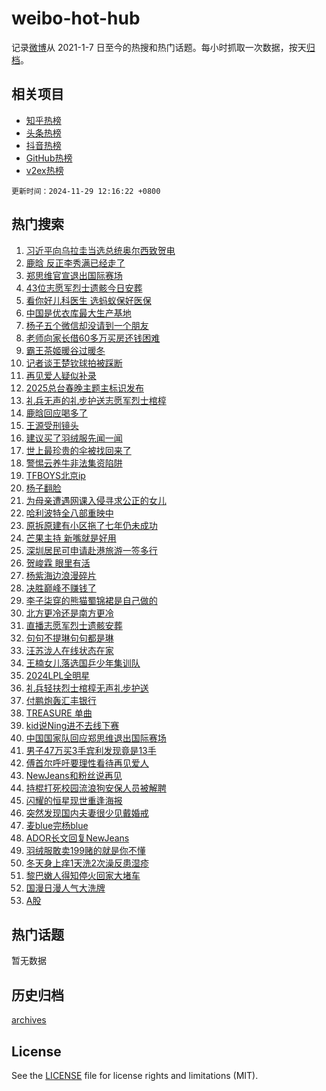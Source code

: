 # weibo-hot-hub

记录[微博](https://www.weibo.com)从 2021-1-7 日至今的热搜和热门话题。每小时抓取一次数据，按天[归档](archives)。

## 相关项目

- [知乎热榜](https://github.com/lonnyzhang423/zhihu-hot-hub)
- [头条热榜](https://github.com/lonnyzhang423/toutiao-hot-hub)
- [抖音热榜](https://github.com/lonnyzhang423/douyin-hot-hub)
- [GitHub热榜](https://github.com/lonnyzhang423/github-hot-hub)
- [v2ex热榜](https://github.com/lonnyzhang423/v2ex-hot-hub)


`更新时间：2024-11-29 12:16:22 +0800`

## 热门搜索

1. [习近平向乌拉圭当选总统奥尔西致贺电](https://m.weibo.cn/search?containerid=100103type%3D1%26t%3D10%26q%3D%23%E4%B9%A0%E8%BF%91%E5%B9%B3%E5%90%91%E4%B9%8C%E6%8B%89%E5%9C%AD%E5%BD%93%E9%80%89%E6%80%BB%E7%BB%9F%E5%A5%A5%E5%B0%94%E8%A5%BF%E8%87%B4%E8%B4%BA%E7%94%B5%23&stream_entry_id=51&isnewpage=1&extparam=seat%3D1%26pos%3D0%26filter_type%3Drealtimehot%26stream_entry_id%3D51%26c_type%3D51%26dgr%3D0%26q%3D%2523%25E4%25B9%25A0%25E8%25BF%2591%25E5%25B9%25B3%25E5%2590%2591%25E4%25B9%258C%25E6%258B%2589%25E5%259C%25AD%25E5%25BD%2593%25E9%2580%2589%25E6%2580%25BB%25E7%25BB%259F%25E5%25A5%25A5%25E5%25B0%2594%25E8%25A5%25BF%25E8%2587%25B4%25E8%25B4%25BA%25E7%2594%25B5%2523%26cate%3D10103%26display_time%3D1732853780%26pre_seqid%3D173285378069501272724111)
1. [鹿晗 反正李秀满已经走了](https://m.weibo.cn/search?containerid=100103type%3D1%26t%3D10%26q%3D%E9%B9%BF%E6%99%97+%E5%8F%8D%E6%AD%A3%E6%9D%8E%E7%A7%80%E6%BB%A1%E5%B7%B2%E7%BB%8F%E8%B5%B0%E4%BA%86&stream_entry_id=31&isnewpage=1&extparam=seat%3D1%26pos%3D0%26stream_entry_id%3D31%26q%3D%25E9%25B9%25BF%25E6%2599%2597%2520%25E5%258F%258D%25E6%25AD%25A3%25E6%259D%258E%25E7%25A7%2580%25E6%25BB%25A1%25E5%25B7%25B2%25E7%25BB%258F%25E8%25B5%25B0%25E4%25BA%2586%26dgr%3D0%26band_rank%3D1%26filter_type%3Drealtimehot%26flag%3D2%26c_type%3D31%26realpos%3D1%26lcate%3D5001%26cate%3D5001%26display_time%3D1732853780%26pre_seqid%3D173285378069501272724111)
1. [郑思维官宣退出国际赛场](https://m.weibo.cn/search?containerid=100103type%3D1%26t%3D10%26q%3D%E9%83%91%E6%80%9D%E7%BB%B4%E5%AE%98%E5%AE%A3%E9%80%80%E5%87%BA%E5%9B%BD%E9%99%85%E8%B5%9B%E5%9C%BA&stream_entry_id=31&isnewpage=1&extparam=seat%3D1%26pos%3D1%26stream_entry_id%3D31%26q%3D%25E9%2583%2591%25E6%2580%259D%25E7%25BB%25B4%25E5%25AE%2598%25E5%25AE%25A3%25E9%2580%2580%25E5%2587%25BA%25E5%259B%25BD%25E9%2599%2585%25E8%25B5%259B%25E5%259C%25BA%26dgr%3D0%26band_rank%3D2%26filter_type%3Drealtimehot%26flag%3D1%26c_type%3D31%26realpos%3D2%26lcate%3D5001%26cate%3D5001%26display_time%3D1732853780%26pre_seqid%3D173285378069501272724111)
1. [43位志愿军烈士遗骸今日安葬](https://m.weibo.cn/search?containerid=100103type%3D1%26t%3D10%26q%3D%2343%E4%BD%8D%E5%BF%97%E6%84%BF%E5%86%9B%E7%83%88%E5%A3%AB%E9%81%97%E9%AA%B8%E4%BB%8A%E6%97%A5%E5%AE%89%E8%91%AC%23&stream_entry_id=31&isnewpage=1&extparam=seat%3D1%26pos%3D2%26stream_entry_id%3D31%26q%3D%252343%25E4%25BD%258D%25E5%25BF%2597%25E6%2584%25BF%25E5%2586%259B%25E7%2583%2588%25E5%25A3%25AB%25E9%2581%2597%25E9%25AA%25B8%25E4%25BB%258A%25E6%2597%25A5%25E5%25AE%2589%25E8%2591%25AC%2523%26dgr%3D0%26band_rank%3D3%26filter_type%3Drealtimehot%26flag%3D1%26c_type%3D31%26realpos%3D3%26lcate%3D5001%26cate%3D5001%26display_time%3D1732853780%26pre_seqid%3D173285378069501272724111)
1. [看你好儿科医生 选蚂蚁保好医保](https://m.weibo.cn/search?containerid=100103type%3D1%26t%3D10%26q%3D%23%E7%9C%8B%E4%BD%A0%E5%A5%BD%E5%84%BF%E7%A7%91%E5%8C%BB%E7%94%9F+%E9%80%89%E8%9A%82%E8%9A%81%E4%BF%9D%E5%A5%BD%E5%8C%BB%E4%BF%9D%23&stream_entry_id=31&isnewpage=1&extparam=seat%3D1%26pos%3D3%26topic_ad%3D1%26stream_entry_id%3D31%26q%3D%2523%25E7%259C%258B%25E4%25BD%25A0%25E5%25A5%25BD%25E5%2584%25BF%25E7%25A7%2591%25E5%258C%25BB%25E7%2594%259F%2520%25E9%2580%2589%25E8%259A%2582%25E8%259A%2581%25E4%25BF%259D%25E5%25A5%25BD%25E5%258C%25BB%25E4%25BF%259D%2523%26dgr%3D0%26adid%3D266591%26band_rank%3D4%26filter_type%3Drealtimehot%26is_ad_pos%3D1%26c_type%3D31%26lcate%3D5001%26cate%3D5001%26display_time%3D1732853780%26pre_seqid%3D173285378069501272724111)
1. [中国是优衣库最大生产基地](https://m.weibo.cn/search?containerid=100103type%3D1%26t%3D10%26q%3D%23%E4%B8%AD%E5%9B%BD%E6%98%AF%E4%BC%98%E8%A1%A3%E5%BA%93%E6%9C%80%E5%A4%A7%E7%94%9F%E4%BA%A7%E5%9F%BA%E5%9C%B0%23&stream_entry_id=31&isnewpage=1&extparam=seat%3D1%26pos%3D4%26stream_entry_id%3D31%26q%3D%2523%25E4%25B8%25AD%25E5%259B%25BD%25E6%2598%25AF%25E4%25BC%2598%25E8%25A1%25A3%25E5%25BA%2593%25E6%259C%2580%25E5%25A4%25A7%25E7%2594%259F%25E4%25BA%25A7%25E5%259F%25BA%25E5%259C%25B0%2523%26dgr%3D0%26band_rank%3D4%26filter_type%3Drealtimehot%26flag%3D2%26c_type%3D31%26realpos%3D4%26lcate%3D5001%26cate%3D5001%26display_time%3D1732853780%26pre_seqid%3D173285378069501272724111)
1. [杨子五个微信却没请到一个朋友](https://m.weibo.cn/search?containerid=100103type%3D1%26t%3D10%26q%3D%23%E6%9D%A8%E5%AD%90%E4%BA%94%E4%B8%AA%E5%BE%AE%E4%BF%A1%E5%8D%B4%E6%B2%A1%E8%AF%B7%E5%88%B0%E4%B8%80%E4%B8%AA%E6%9C%8B%E5%8F%8B%23&stream_entry_id=31&isnewpage=1&extparam=seat%3D1%26pos%3D5%26stream_entry_id%3D31%26q%3D%2523%25E6%259D%25A8%25E5%25AD%2590%25E4%25BA%2594%25E4%25B8%25AA%25E5%25BE%25AE%25E4%25BF%25A1%25E5%258D%25B4%25E6%25B2%25A1%25E8%25AF%25B7%25E5%2588%25B0%25E4%25B8%2580%25E4%25B8%25AA%25E6%259C%258B%25E5%258F%258B%2523%26dgr%3D0%26band_rank%3D5%26filter_type%3Drealtimehot%26flag%3D1%26c_type%3D31%26realpos%3D5%26lcate%3D5001%26cate%3D5001%26display_time%3D1732853780%26pre_seqid%3D173285378069501272724111)
1. [老师向家长借60多万买房还钱困难](https://m.weibo.cn/search?containerid=100103type%3D1%26t%3D10%26q%3D%23%E8%80%81%E5%B8%88%E5%90%91%E5%AE%B6%E9%95%BF%E5%80%9F60%E5%A4%9A%E4%B8%87%E4%B9%B0%E6%88%BF%E8%BF%98%E9%92%B1%E5%9B%B0%E9%9A%BE%23&stream_entry_id=31&isnewpage=1&extparam=seat%3D1%26pos%3D6%26stream_entry_id%3D31%26q%3D%2523%25E8%2580%2581%25E5%25B8%2588%25E5%2590%2591%25E5%25AE%25B6%25E9%2595%25BF%25E5%2580%259F60%25E5%25A4%259A%25E4%25B8%2587%25E4%25B9%25B0%25E6%2588%25BF%25E8%25BF%2598%25E9%2592%25B1%25E5%259B%25B0%25E9%259A%25BE%2523%26dgr%3D0%26band_rank%3D6%26filter_type%3Drealtimehot%26flag%3D2%26c_type%3D31%26realpos%3D6%26lcate%3D5001%26cate%3D5001%26display_time%3D1732853780%26pre_seqid%3D173285378069501272724111)
1. [霸王茶姬暖谷过暖冬](https://m.weibo.cn/search?containerid=100103type%3D1%26t%3D10%26q%3D%23%E9%9C%B8%E7%8E%8B%E8%8C%B6%E5%A7%AC%E6%9A%96%E8%B0%B7%E8%BF%87%E6%9A%96%E5%86%AC%23&stream_entry_id=31&isnewpage=1&extparam=seat%3D1%26pos%3D7%26topic_ad%3D1%26stream_entry_id%3D31%26q%3D%2523%25E9%259C%25B8%25E7%258E%258B%25E8%258C%25B6%25E5%25A7%25AC%25E6%259A%2596%25E8%25B0%25B7%25E8%25BF%2587%25E6%259A%2596%25E5%2586%25AC%2523%26dgr%3D0%26adid%3D266642%26band_rank%3D7%26filter_type%3Drealtimehot%26is_ad_pos%3D1%26c_type%3D31%26lcate%3D5001%26cate%3D5001%26display_time%3D1732853780%26pre_seqid%3D173285378069501272724111)
1. [记者谈王楚钦球拍被踩断](https://m.weibo.cn/search?containerid=100103type%3D1%26t%3D10%26q%3D%23%E8%AE%B0%E8%80%85%E8%B0%88%E7%8E%8B%E6%A5%9A%E9%92%A6%E7%90%83%E6%8B%8D%E8%A2%AB%E8%B8%A9%E6%96%AD%23&stream_entry_id=31&isnewpage=1&extparam=seat%3D1%26pos%3D8%26stream_entry_id%3D31%26q%3D%2523%25E8%25AE%25B0%25E8%2580%2585%25E8%25B0%2588%25E7%258E%258B%25E6%25A5%259A%25E9%2592%25A6%25E7%2590%2583%25E6%258B%258D%25E8%25A2%25AB%25E8%25B8%25A9%25E6%2596%25AD%2523%26dgr%3D0%26band_rank%3D7%26filter_type%3Drealtimehot%26flag%3D1%26c_type%3D31%26realpos%3D7%26lcate%3D5001%26cate%3D5001%26display_time%3D1732853780%26pre_seqid%3D173285378069501272724111)
1. [再见爱人疑似补录](https://m.weibo.cn/search?containerid=100103type%3D1%26t%3D10%26q%3D%23%E5%86%8D%E8%A7%81%E7%88%B1%E4%BA%BA%E7%96%91%E4%BC%BC%E8%A1%A5%E5%BD%95%23&stream_entry_id=31&isnewpage=1&extparam=seat%3D1%26pos%3D9%26stream_entry_id%3D31%26q%3D%2523%25E5%2586%258D%25E8%25A7%2581%25E7%2588%25B1%25E4%25BA%25BA%25E7%2596%2591%25E4%25BC%25BC%25E8%25A1%25A5%25E5%25BD%2595%2523%26dgr%3D0%26band_rank%3D8%26filter_type%3Drealtimehot%26flag%3D0%26c_type%3D31%26realpos%3D8%26lcate%3D5001%26cate%3D5001%26display_time%3D1732853780%26pre_seqid%3D173285378069501272724111)
1. [2025总台春晚主题主标识发布](https://m.weibo.cn/search?containerid=100103type%3D1%26t%3D10%26q%3D%232025%E6%80%BB%E5%8F%B0%E6%98%A5%E6%99%9A%E4%B8%BB%E9%A2%98%E4%B8%BB%E6%A0%87%E8%AF%86%E5%8F%91%E5%B8%83%23&stream_entry_id=31&isnewpage=1&extparam=seat%3D1%26pos%3D10%26stream_entry_id%3D31%26q%3D%25232025%25E6%2580%25BB%25E5%258F%25B0%25E6%2598%25A5%25E6%2599%259A%25E4%25B8%25BB%25E9%25A2%2598%25E4%25B8%25BB%25E6%25A0%2587%25E8%25AF%2586%25E5%258F%2591%25E5%25B8%2583%2523%26dgr%3D0%26band_rank%3D9%26filter_type%3Drealtimehot%26flag%3D1%26c_type%3D31%26realpos%3D9%26lcate%3D5001%26cate%3D5001%26display_time%3D1732853780%26pre_seqid%3D173285378069501272724111)
1. [礼兵无声的礼步护送志愿军烈士棺椁](https://m.weibo.cn/search?containerid=100103type%3D1%26t%3D10%26q%3D%23%E7%A4%BC%E5%85%B5%E6%97%A0%E5%A3%B0%E7%9A%84%E7%A4%BC%E6%AD%A5%E6%8A%A4%E9%80%81%E5%BF%97%E6%84%BF%E5%86%9B%E7%83%88%E5%A3%AB%E6%A3%BA%E6%A4%81%23&stream_entry_id=31&isnewpage=1&extparam=seat%3D1%26pos%3D11%26stream_entry_id%3D31%26q%3D%2523%25E7%25A4%25BC%25E5%2585%25B5%25E6%2597%25A0%25E5%25A3%25B0%25E7%259A%2584%25E7%25A4%25BC%25E6%25AD%25A5%25E6%258A%25A4%25E9%2580%2581%25E5%25BF%2597%25E6%2584%25BF%25E5%2586%259B%25E7%2583%2588%25E5%25A3%25AB%25E6%25A3%25BA%25E6%25A4%2581%2523%26dgr%3D0%26band_rank%3D10%26filter_type%3Drealtimehot%26flag%3D1%26c_type%3D31%26realpos%3D10%26lcate%3D5001%26cate%3D5001%26display_time%3D1732853780%26pre_seqid%3D173285378069501272724111)
1. [鹿晗回应喝多了](https://m.weibo.cn/search?containerid=100103type%3D1%26t%3D10%26q%3D%23%E9%B9%BF%E6%99%97%E5%9B%9E%E5%BA%94%E5%96%9D%E5%A4%9A%E4%BA%86%23&stream_entry_id=31&isnewpage=1&extparam=seat%3D1%26pos%3D12%26stream_entry_id%3D31%26q%3D%2523%25E9%25B9%25BF%25E6%2599%2597%25E5%259B%259E%25E5%25BA%2594%25E5%2596%259D%25E5%25A4%259A%25E4%25BA%2586%2523%26dgr%3D0%26band_rank%3D11%26filter_type%3Drealtimehot%26flag%3D2%26c_type%3D31%26realpos%3D11%26lcate%3D5001%26cate%3D5001%26display_time%3D1732853780%26pre_seqid%3D173285378069501272724111)
1. [王源受刑镜头](https://m.weibo.cn/search?containerid=100103type%3D1%26t%3D10%26q%3D%23%E7%8E%8B%E6%BA%90%E5%8F%97%E5%88%91%E9%95%9C%E5%A4%B4%23&stream_entry_id=31&isnewpage=1&extparam=seat%3D1%26pos%3D13%26stream_entry_id%3D31%26q%3D%2523%25E7%258E%258B%25E6%25BA%2590%25E5%258F%2597%25E5%2588%2591%25E9%2595%259C%25E5%25A4%25B4%2523%26dgr%3D0%26band_rank%3D12%26filter_type%3Drealtimehot%26flag%3D1%26c_type%3D31%26realpos%3D12%26lcate%3D5001%26cate%3D5001%26display_time%3D1732853780%26pre_seqid%3D173285378069501272724111)
1. [建议买了羽绒服先闻一闻](https://m.weibo.cn/search?containerid=100103type%3D1%26t%3D10%26q%3D%23%E5%BB%BA%E8%AE%AE%E4%B9%B0%E4%BA%86%E7%BE%BD%E7%BB%92%E6%9C%8D%E5%85%88%E9%97%BB%E4%B8%80%E9%97%BB%23&stream_entry_id=31&isnewpage=1&extparam=seat%3D1%26pos%3D14%26stream_entry_id%3D31%26q%3D%2523%25E5%25BB%25BA%25E8%25AE%25AE%25E4%25B9%25B0%25E4%25BA%2586%25E7%25BE%25BD%25E7%25BB%2592%25E6%259C%258D%25E5%2585%2588%25E9%2597%25BB%25E4%25B8%2580%25E9%2597%25BB%2523%26dgr%3D0%26band_rank%3D13%26filter_type%3Drealtimehot%26flag%3D0%26c_type%3D31%26realpos%3D13%26lcate%3D5001%26cate%3D5001%26display_time%3D1732853780%26pre_seqid%3D173285378069501272724111)
1. [世上最珍贵的伞被找回来了](https://m.weibo.cn/search?containerid=100103type%3D1%26t%3D10%26q%3D%23%E4%B8%96%E4%B8%8A%E6%9C%80%E7%8F%8D%E8%B4%B5%E7%9A%84%E4%BC%9E%E8%A2%AB%E6%89%BE%E5%9B%9E%E6%9D%A5%E4%BA%86%23&stream_entry_id=31&isnewpage=1&extparam=seat%3D1%26pos%3D15%26stream_entry_id%3D31%26q%3D%2523%25E4%25B8%2596%25E4%25B8%258A%25E6%259C%2580%25E7%258F%258D%25E8%25B4%25B5%25E7%259A%2584%25E4%25BC%259E%25E8%25A2%25AB%25E6%2589%25BE%25E5%259B%259E%25E6%259D%25A5%25E4%25BA%2586%2523%26dgr%3D0%26band_rank%3D14%26filter_type%3Drealtimehot%26flag%3D32768%26c_type%3D31%26realpos%3D14%26lcate%3D5001%26cate%3D5001%26display_time%3D1732853780%26pre_seqid%3D173285378069501272724111)
1. [警惕云养牛非法集资陷阱](https://m.weibo.cn/search?containerid=100103type%3D1%26t%3D10%26q%3D%23%E8%AD%A6%E6%83%95%E4%BA%91%E5%85%BB%E7%89%9B%E9%9D%9E%E6%B3%95%E9%9B%86%E8%B5%84%E9%99%B7%E9%98%B1%23&stream_entry_id=31&isnewpage=1&extparam=seat%3D1%26pos%3D16%26stream_entry_id%3D31%26q%3D%2523%25E8%25AD%25A6%25E6%2583%2595%25E4%25BA%2591%25E5%2585%25BB%25E7%2589%259B%25E9%259D%259E%25E6%25B3%2595%25E9%259B%2586%25E8%25B5%2584%25E9%2599%25B7%25E9%2598%25B1%2523%26dgr%3D0%26band_rank%3D15%26filter_type%3Drealtimehot%26flag%3D1%26c_type%3D31%26realpos%3D15%26lcate%3D5001%26cate%3D5001%26display_time%3D1732853780%26pre_seqid%3D173285378069501272724111)
1. [TFBOYS北京ip](https://m.weibo.cn/search?containerid=100103type%3D1%26t%3D10%26q%3DTFBOYS%E5%8C%97%E4%BA%ACip&stream_entry_id=31&isnewpage=1&extparam=seat%3D1%26pos%3D17%26stream_entry_id%3D31%26q%3DTFBOYS%25E5%258C%2597%25E4%25BA%25ACip%26dgr%3D0%26band_rank%3D16%26filter_type%3Drealtimehot%26flag%3D1%26c_type%3D31%26realpos%3D16%26lcate%3D5001%26cate%3D5001%26display_time%3D1732853780%26pre_seqid%3D173285378069501272724111)
1. [杨子翻脸](https://m.weibo.cn/search?containerid=100103type%3D1%26t%3D10%26q%3D%23%E6%9D%A8%E5%AD%90%E7%BF%BB%E8%84%B8%23&stream_entry_id=31&isnewpage=1&extparam=seat%3D1%26pos%3D18%26stream_entry_id%3D31%26q%3D%2523%25E6%259D%25A8%25E5%25AD%2590%25E7%25BF%25BB%25E8%2584%25B8%2523%26dgr%3D0%26band_rank%3D17%26filter_type%3Drealtimehot%26flag%3D0%26c_type%3D31%26realpos%3D17%26lcate%3D5001%26cate%3D5001%26display_time%3D1732853780%26pre_seqid%3D173285378069501272724111)
1. [为母亲遭遇网课入侵寻求公正的女儿](https://m.weibo.cn/search?containerid=100103type%3D1%26t%3D10%26q%3D%23%E4%B8%BA%E6%AF%8D%E4%BA%B2%E9%81%AD%E9%81%87%E7%BD%91%E8%AF%BE%E5%85%A5%E4%BE%B5%E5%AF%BB%E6%B1%82%E5%85%AC%E6%AD%A3%E7%9A%84%E5%A5%B3%E5%84%BF%23&stream_entry_id=31&isnewpage=1&extparam=seat%3D1%26pos%3D19%26stream_entry_id%3D31%26q%3D%2523%25E4%25B8%25BA%25E6%25AF%258D%25E4%25BA%25B2%25E9%2581%25AD%25E9%2581%2587%25E7%25BD%2591%25E8%25AF%25BE%25E5%2585%25A5%25E4%25BE%25B5%25E5%25AF%25BB%25E6%25B1%2582%25E5%2585%25AC%25E6%25AD%25A3%25E7%259A%2584%25E5%25A5%25B3%25E5%2584%25BF%2523%26dgr%3D0%26band_rank%3D18%26filter_type%3Drealtimehot%26flag%3D0%26c_type%3D31%26realpos%3D18%26lcate%3D5001%26cate%3D5001%26display_time%3D1732853780%26pre_seqid%3D173285378069501272724111)
1. [哈利波特全八部重映中](https://m.weibo.cn/search?containerid=100103type%3D1%26t%3D10%26q%3D%23%E5%93%88%E5%88%A9%E6%B3%A2%E7%89%B9%E5%85%A8%E5%85%AB%E9%83%A8%E9%87%8D%E6%98%A0%E4%B8%AD%23&stream_entry_id=31&isnewpage=1&extparam=seat%3D1%26pos%3D20%26stream_entry_id%3D31%26q%3D%2523%25E5%2593%2588%25E5%2588%25A9%25E6%25B3%25A2%25E7%2589%25B9%25E5%2585%25A8%25E5%2585%25AB%25E9%2583%25A8%25E9%2587%258D%25E6%2598%25A0%25E4%25B8%25AD%2523%26dgr%3D0%26band_rank%3D19%26filter_type%3Drealtimehot%26flag%3D1%26c_type%3D31%26realpos%3D19%26lcate%3D5001%26cate%3D5001%26display_time%3D1732853780%26pre_seqid%3D173285378069501272724111)
1. [原拆原建有小区拖了七年仍未成功](https://m.weibo.cn/search?containerid=100103type%3D1%26t%3D10%26q%3D%23%E5%8E%9F%E6%8B%86%E5%8E%9F%E5%BB%BA%E6%9C%89%E5%B0%8F%E5%8C%BA%E6%8B%96%E4%BA%86%E4%B8%83%E5%B9%B4%E4%BB%8D%E6%9C%AA%E6%88%90%E5%8A%9F%23&stream_entry_id=31&isnewpage=1&extparam=seat%3D1%26pos%3D21%26stream_entry_id%3D31%26q%3D%2523%25E5%258E%259F%25E6%258B%2586%25E5%258E%259F%25E5%25BB%25BA%25E6%259C%2589%25E5%25B0%258F%25E5%258C%25BA%25E6%258B%2596%25E4%25BA%2586%25E4%25B8%2583%25E5%25B9%25B4%25E4%25BB%258D%25E6%259C%25AA%25E6%2588%2590%25E5%258A%259F%2523%26dgr%3D0%26band_rank%3D20%26filter_type%3Drealtimehot%26flag%3D1%26c_type%3D31%26realpos%3D20%26lcate%3D5001%26cate%3D5001%26display_time%3D1732853780%26pre_seqid%3D173285378069501272724111)
1. [芒果主持 新嘴就是好用](https://m.weibo.cn/search?containerid=100103type%3D1%26t%3D10%26q%3D%E8%8A%92%E6%9E%9C%E4%B8%BB%E6%8C%81+%E6%96%B0%E5%98%B4%E5%B0%B1%E6%98%AF%E5%A5%BD%E7%94%A8&stream_entry_id=31&isnewpage=1&extparam=seat%3D1%26pos%3D22%26stream_entry_id%3D31%26q%3D%25E8%258A%2592%25E6%259E%259C%25E4%25B8%25BB%25E6%258C%2581%2520%25E6%2596%25B0%25E5%2598%25B4%25E5%25B0%25B1%25E6%2598%25AF%25E5%25A5%25BD%25E7%2594%25A8%26dgr%3D0%26band_rank%3D21%26filter_type%3Drealtimehot%26flag%3D1%26c_type%3D31%26realpos%3D21%26lcate%3D5001%26cate%3D5001%26display_time%3D1732853780%26pre_seqid%3D173285378069501272724111)
1. [深圳居民可申请赴港旅游一签多行](https://m.weibo.cn/search?containerid=100103type%3D1%26t%3D10%26q%3D%23%E6%B7%B1%E5%9C%B3%E5%B1%85%E6%B0%91%E5%8F%AF%E7%94%B3%E8%AF%B7%E8%B5%B4%E6%B8%AF%E6%97%85%E6%B8%B8%E4%B8%80%E7%AD%BE%E5%A4%9A%E8%A1%8C%23&stream_entry_id=31&isnewpage=1&extparam=seat%3D1%26pos%3D23%26stream_entry_id%3D31%26q%3D%2523%25E6%25B7%25B1%25E5%259C%25B3%25E5%25B1%2585%25E6%25B0%2591%25E5%258F%25AF%25E7%2594%25B3%25E8%25AF%25B7%25E8%25B5%25B4%25E6%25B8%25AF%25E6%2597%2585%25E6%25B8%25B8%25E4%25B8%2580%25E7%25AD%25BE%25E5%25A4%259A%25E8%25A1%258C%2523%26dgr%3D0%26band_rank%3D22%26filter_type%3Drealtimehot%26flag%3D0%26c_type%3D31%26realpos%3D22%26lcate%3D5001%26cate%3D5001%26display_time%3D1732853780%26pre_seqid%3D173285378069501272724111)
1. [贺峻霖 眼里有活](https://m.weibo.cn/search?containerid=100103type%3D1%26t%3D10%26q%3D%E8%B4%BA%E5%B3%BB%E9%9C%96+%E7%9C%BC%E9%87%8C%E6%9C%89%E6%B4%BB&stream_entry_id=31&isnewpage=1&extparam=seat%3D1%26pos%3D24%26stream_entry_id%3D31%26q%3D%25E8%25B4%25BA%25E5%25B3%25BB%25E9%259C%2596%2520%25E7%259C%25BC%25E9%2587%258C%25E6%259C%2589%25E6%25B4%25BB%26dgr%3D0%26band_rank%3D23%26filter_type%3Drealtimehot%26flag%3D1%26c_type%3D31%26realpos%3D23%26lcate%3D5001%26cate%3D5001%26display_time%3D1732853780%26pre_seqid%3D173285378069501272724111)
1. [杨紫海边浪漫碎片](https://m.weibo.cn/search?containerid=100103type%3D1%26t%3D10%26q%3D%23%E6%9D%A8%E7%B4%AB%E6%B5%B7%E8%BE%B9%E6%B5%AA%E6%BC%AB%E7%A2%8E%E7%89%87%23&stream_entry_id=31&isnewpage=1&extparam=seat%3D1%26pos%3D25%26stream_entry_id%3D31%26q%3D%2523%25E6%259D%25A8%25E7%25B4%25AB%25E6%25B5%25B7%25E8%25BE%25B9%25E6%25B5%25AA%25E6%25BC%25AB%25E7%25A2%258E%25E7%2589%2587%2523%26dgr%3D0%26band_rank%3D24%26filter_type%3Drealtimehot%26flag%3D1%26c_type%3D31%26realpos%3D24%26lcate%3D5001%26cate%3D5001%26display_time%3D1732853780%26pre_seqid%3D173285378069501272724111)
1. [决胜巅峰不赚钱了](https://m.weibo.cn/search?containerid=100103type%3D1%26t%3D10%26q%3D%23%E5%86%B3%E8%83%9C%E5%B7%85%E5%B3%B0%E4%B8%8D%E8%B5%9A%E9%92%B1%E4%BA%86%23&stream_entry_id=31&isnewpage=1&extparam=seat%3D1%26pos%3D26%26stream_entry_id%3D31%26q%3D%2523%25E5%2586%25B3%25E8%2583%259C%25E5%25B7%2585%25E5%25B3%25B0%25E4%25B8%258D%25E8%25B5%259A%25E9%2592%25B1%25E4%25BA%2586%2523%26dgr%3D0%26band_rank%3D25%26filter_type%3Drealtimehot%26flag%3D1%26c_type%3D31%26realpos%3D25%26lcate%3D5001%26cate%3D5001%26display_time%3D1732853780%26pre_seqid%3D173285378069501272724111)
1. [李子柒穿的熊猫蜀锦裙是自己做的](https://m.weibo.cn/search?containerid=100103type%3D1%26t%3D10%26q%3D%23%E6%9D%8E%E5%AD%90%E6%9F%92%E7%A9%BF%E7%9A%84%E7%86%8A%E7%8C%AB%E8%9C%80%E9%94%A6%E8%A3%99%E6%98%AF%E8%87%AA%E5%B7%B1%E5%81%9A%E7%9A%84%23&stream_entry_id=31&isnewpage=1&extparam=seat%3D1%26pos%3D27%26stream_entry_id%3D31%26q%3D%2523%25E6%259D%258E%25E5%25AD%2590%25E6%259F%2592%25E7%25A9%25BF%25E7%259A%2584%25E7%2586%258A%25E7%258C%25AB%25E8%259C%2580%25E9%2594%25A6%25E8%25A3%2599%25E6%2598%25AF%25E8%2587%25AA%25E5%25B7%25B1%25E5%2581%259A%25E7%259A%2584%2523%26dgr%3D0%26band_rank%3D26%26filter_type%3Drealtimehot%26flag%3D0%26c_type%3D31%26realpos%3D26%26lcate%3D5001%26cate%3D5001%26display_time%3D1732853780%26pre_seqid%3D173285378069501272724111)
1. [北方更冷还是南方更冷](https://m.weibo.cn/search?containerid=100103type%3D1%26t%3D10%26q%3D%23%E5%8C%97%E6%96%B9%E6%9B%B4%E5%86%B7%E8%BF%98%E6%98%AF%E5%8D%97%E6%96%B9%E6%9B%B4%E5%86%B7%23&stream_entry_id=31&isnewpage=1&extparam=seat%3D1%26pos%3D28%26stream_entry_id%3D31%26q%3D%2523%25E5%258C%2597%25E6%2596%25B9%25E6%259B%25B4%25E5%2586%25B7%25E8%25BF%2598%25E6%2598%25AF%25E5%258D%2597%25E6%2596%25B9%25E6%259B%25B4%25E5%2586%25B7%2523%26dgr%3D0%26band_rank%3D27%26filter_type%3Drealtimehot%26flag%3D1%26c_type%3D31%26realpos%3D27%26lcate%3D5001%26cate%3D5001%26display_time%3D1732853780%26pre_seqid%3D173285378069501272724111)
1. [直播志愿军烈士遗骸安葬](https://m.weibo.cn/search?containerid=100103type%3D1%26t%3D10%26q%3D%23%E7%9B%B4%E6%92%AD%E5%BF%97%E6%84%BF%E5%86%9B%E7%83%88%E5%A3%AB%E9%81%97%E9%AA%B8%E5%AE%89%E8%91%AC%23&stream_entry_id=31&isnewpage=1&extparam=seat%3D1%26pos%3D29%26stream_entry_id%3D31%26q%3D%2523%25E7%259B%25B4%25E6%2592%25AD%25E5%25BF%2597%25E6%2584%25BF%25E5%2586%259B%25E7%2583%2588%25E5%25A3%25AB%25E9%2581%2597%25E9%25AA%25B8%25E5%25AE%2589%25E8%2591%25AC%2523%26dgr%3D0%26band_rank%3D28%26filter_type%3Drealtimehot%26flag%3D0%26c_type%3D31%26realpos%3D28%26lcate%3D5001%26cate%3D5001%26display_time%3D1732853780%26pre_seqid%3D173285378069501272724111)
1. [句句不提琳句句都是琳](https://m.weibo.cn/search?containerid=100103type%3D1%26t%3D10%26q%3D%23%E5%8F%A5%E5%8F%A5%E4%B8%8D%E6%8F%90%E7%90%B3%E5%8F%A5%E5%8F%A5%E9%83%BD%E6%98%AF%E7%90%B3%23&stream_entry_id=31&isnewpage=1&extparam=seat%3D1%26pos%3D30%26stream_entry_id%3D31%26q%3D%2523%25E5%258F%25A5%25E5%258F%25A5%25E4%25B8%258D%25E6%258F%2590%25E7%2590%25B3%25E5%258F%25A5%25E5%258F%25A5%25E9%2583%25BD%25E6%2598%25AF%25E7%2590%25B3%2523%26dgr%3D0%26band_rank%3D29%26filter_type%3Drealtimehot%26flag%3D0%26c_type%3D31%26realpos%3D29%26lcate%3D5001%26cate%3D5001%26display_time%3D1732853780%26pre_seqid%3D173285378069501272724111)
1. [汪苏泷人在线状态在家](https://m.weibo.cn/search?containerid=100103type%3D1%26t%3D10%26q%3D%E6%B1%AA%E8%8B%8F%E6%B3%B7%E4%BA%BA%E5%9C%A8%E7%BA%BF%E7%8A%B6%E6%80%81%E5%9C%A8%E5%AE%B6&stream_entry_id=31&isnewpage=1&extparam=seat%3D1%26pos%3D31%26stream_entry_id%3D31%26q%3D%25E6%25B1%25AA%25E8%258B%258F%25E6%25B3%25B7%25E4%25BA%25BA%25E5%259C%25A8%25E7%25BA%25BF%25E7%258A%25B6%25E6%2580%2581%25E5%259C%25A8%25E5%25AE%25B6%26dgr%3D0%26band_rank%3D30%26filter_type%3Drealtimehot%26flag%3D1%26c_type%3D31%26realpos%3D30%26lcate%3D5001%26cate%3D5001%26display_time%3D1732853780%26pre_seqid%3D173285378069501272724111)
1. [王楠女儿落选国乒少年集训队](https://m.weibo.cn/search?containerid=100103type%3D1%26t%3D10%26q%3D%23%E7%8E%8B%E6%A5%A0%E5%A5%B3%E5%84%BF%E8%90%BD%E9%80%89%E5%9B%BD%E4%B9%92%E5%B0%91%E5%B9%B4%E9%9B%86%E8%AE%AD%E9%98%9F%23&stream_entry_id=31&isnewpage=1&extparam=seat%3D1%26pos%3D32%26stream_entry_id%3D31%26q%3D%2523%25E7%258E%258B%25E6%25A5%25A0%25E5%25A5%25B3%25E5%2584%25BF%25E8%2590%25BD%25E9%2580%2589%25E5%259B%25BD%25E4%25B9%2592%25E5%25B0%2591%25E5%25B9%25B4%25E9%259B%2586%25E8%25AE%25AD%25E9%2598%259F%2523%26dgr%3D0%26band_rank%3D31%26filter_type%3Drealtimehot%26flag%3D1%26c_type%3D31%26realpos%3D31%26lcate%3D5001%26cate%3D5001%26display_time%3D1732853780%26pre_seqid%3D173285378069501272724111)
1. [2024LPL全明星](https://m.weibo.cn/search?containerid=100103type%3D1%26t%3D10%26q%3D2024LPL%E5%85%A8%E6%98%8E%E6%98%9F&stream_entry_id=31&isnewpage=1&extparam=seat%3D1%26pos%3D33%26stream_entry_id%3D31%26q%3D2024LPL%25E5%2585%25A8%25E6%2598%258E%25E6%2598%259F%26dgr%3D0%26band_rank%3D32%26filter_type%3Drealtimehot%26flag%3D1%26c_type%3D31%26realpos%3D32%26lcate%3D5001%26cate%3D5001%26display_time%3D1732853780%26pre_seqid%3D173285378069501272724111)
1. [礼兵轻扶烈士棺椁无声礼步护送](https://m.weibo.cn/search?containerid=100103type%3D1%26t%3D10%26q%3D%23%E7%A4%BC%E5%85%B5%E8%BD%BB%E6%89%B6%E7%83%88%E5%A3%AB%E6%A3%BA%E6%A4%81%E6%97%A0%E5%A3%B0%E7%A4%BC%E6%AD%A5%E6%8A%A4%E9%80%81%23&stream_entry_id=31&isnewpage=1&extparam=seat%3D1%26pos%3D34%26stream_entry_id%3D31%26q%3D%2523%25E7%25A4%25BC%25E5%2585%25B5%25E8%25BD%25BB%25E6%2589%25B6%25E7%2583%2588%25E5%25A3%25AB%25E6%25A3%25BA%25E6%25A4%2581%25E6%2597%25A0%25E5%25A3%25B0%25E7%25A4%25BC%25E6%25AD%25A5%25E6%258A%25A4%25E9%2580%2581%2523%26dgr%3D0%26band_rank%3D33%26filter_type%3Drealtimehot%26flag%3D1%26c_type%3D31%26realpos%3D33%26lcate%3D5001%26cate%3D5001%26display_time%3D1732853780%26pre_seqid%3D173285378069501272724111)
1. [付鹏炮轰汇丰银行](https://m.weibo.cn/search?containerid=100103type%3D1%26t%3D10%26q%3D%23%E4%BB%98%E9%B9%8F%E7%82%AE%E8%BD%B0%E6%B1%87%E4%B8%B0%E9%93%B6%E8%A1%8C%23&stream_entry_id=31&isnewpage=1&extparam=seat%3D1%26pos%3D35%26stream_entry_id%3D31%26q%3D%2523%25E4%25BB%2598%25E9%25B9%258F%25E7%2582%25AE%25E8%25BD%25B0%25E6%25B1%2587%25E4%25B8%25B0%25E9%2593%25B6%25E8%25A1%258C%2523%26dgr%3D0%26band_rank%3D34%26filter_type%3Drealtimehot%26flag%3D0%26c_type%3D31%26realpos%3D34%26lcate%3D5001%26cate%3D5001%26display_time%3D1732853780%26pre_seqid%3D173285378069501272724111)
1. [TREASURE 单曲](https://m.weibo.cn/search?containerid=100103type%3D1%26t%3D10%26q%3DTREASURE+%E5%8D%95%E6%9B%B2&stream_entry_id=31&isnewpage=1&extparam=seat%3D1%26pos%3D36%26stream_entry_id%3D31%26q%3DTREASURE%2520%25E5%258D%2595%25E6%259B%25B2%26dgr%3D0%26band_rank%3D35%26filter_type%3Drealtimehot%26flag%3D1%26c_type%3D31%26realpos%3D35%26lcate%3D5001%26cate%3D5001%26display_time%3D1732853780%26pre_seqid%3D173285378069501272724111)
1. [kid说Ning进不去线下赛](https://m.weibo.cn/search?containerid=100103type%3D1%26t%3D10%26q%3D%23kid%E8%AF%B4Ning%E8%BF%9B%E4%B8%8D%E5%8E%BB%E7%BA%BF%E4%B8%8B%E8%B5%9B%23&stream_entry_id=31&isnewpage=1&extparam=seat%3D1%26pos%3D37%26stream_entry_id%3D31%26q%3D%2523kid%25E8%25AF%25B4Ning%25E8%25BF%259B%25E4%25B8%258D%25E5%258E%25BB%25E7%25BA%25BF%25E4%25B8%258B%25E8%25B5%259B%2523%26dgr%3D0%26band_rank%3D36%26filter_type%3Drealtimehot%26flag%3D1%26c_type%3D31%26realpos%3D36%26lcate%3D5001%26cate%3D5001%26display_time%3D1732853780%26pre_seqid%3D173285378069501272724111)
1. [中国国家队回应郑思维退出国际赛场](https://m.weibo.cn/search?containerid=100103type%3D1%26t%3D10%26q%3D%23%E4%B8%AD%E5%9B%BD%E5%9B%BD%E5%AE%B6%E9%98%9F%E5%9B%9E%E5%BA%94%E9%83%91%E6%80%9D%E7%BB%B4%E9%80%80%E5%87%BA%E5%9B%BD%E9%99%85%E8%B5%9B%E5%9C%BA%23&stream_entry_id=31&isnewpage=1&extparam=seat%3D1%26pos%3D38%26stream_entry_id%3D31%26q%3D%2523%25E4%25B8%25AD%25E5%259B%25BD%25E5%259B%25BD%25E5%25AE%25B6%25E9%2598%259F%25E5%259B%259E%25E5%25BA%2594%25E9%2583%2591%25E6%2580%259D%25E7%25BB%25B4%25E9%2580%2580%25E5%2587%25BA%25E5%259B%25BD%25E9%2599%2585%25E8%25B5%259B%25E5%259C%25BA%2523%26dgr%3D0%26band_rank%3D37%26filter_type%3Drealtimehot%26flag%3D1%26c_type%3D31%26realpos%3D37%26lcate%3D5001%26cate%3D5001%26display_time%3D1732853780%26pre_seqid%3D173285378069501272724111)
1. [男子47万买3手宾利发现竟是13手](https://m.weibo.cn/search?containerid=100103type%3D1%26t%3D10%26q%3D%23%E7%94%B7%E5%AD%9047%E4%B8%87%E4%B9%B03%E6%89%8B%E5%AE%BE%E5%88%A9%E5%8F%91%E7%8E%B0%E7%AB%9F%E6%98%AF13%E6%89%8B%23&stream_entry_id=31&isnewpage=1&extparam=seat%3D1%26pos%3D39%26stream_entry_id%3D31%26q%3D%2523%25E7%2594%25B7%25E5%25AD%259047%25E4%25B8%2587%25E4%25B9%25B03%25E6%2589%258B%25E5%25AE%25BE%25E5%2588%25A9%25E5%258F%2591%25E7%258E%25B0%25E7%25AB%259F%25E6%2598%25AF13%25E6%2589%258B%2523%26dgr%3D0%26band_rank%3D38%26filter_type%3Drealtimehot%26flag%3D0%26c_type%3D31%26realpos%3D38%26lcate%3D5001%26cate%3D5001%26display_time%3D1732853780%26pre_seqid%3D173285378069501272724111)
1. [傅首尔呼吁要理性看待再见爱人](https://m.weibo.cn/search?containerid=100103type%3D1%26t%3D10%26q%3D%E5%82%85%E9%A6%96%E5%B0%94%E5%91%BC%E5%90%81%E8%A6%81%E7%90%86%E6%80%A7%E7%9C%8B%E5%BE%85%E5%86%8D%E8%A7%81%E7%88%B1%E4%BA%BA&stream_entry_id=31&isnewpage=1&extparam=seat%3D1%26pos%3D40%26stream_entry_id%3D31%26q%3D%25E5%2582%2585%25E9%25A6%2596%25E5%25B0%2594%25E5%2591%25BC%25E5%2590%2581%25E8%25A6%2581%25E7%2590%2586%25E6%2580%25A7%25E7%259C%258B%25E5%25BE%2585%25E5%2586%258D%25E8%25A7%2581%25E7%2588%25B1%25E4%25BA%25BA%26dgr%3D0%26band_rank%3D39%26filter_type%3Drealtimehot%26flag%3D1%26c_type%3D31%26realpos%3D39%26lcate%3D5001%26cate%3D5001%26display_time%3D1732853780%26pre_seqid%3D173285378069501272724111)
1. [NewJeans和粉丝说再见](https://m.weibo.cn/search?containerid=100103type%3D1%26t%3D10%26q%3D%23NewJeans%E5%92%8C%E7%B2%89%E4%B8%9D%E8%AF%B4%E5%86%8D%E8%A7%81%23&stream_entry_id=31&isnewpage=1&extparam=seat%3D1%26pos%3D41%26stream_entry_id%3D31%26q%3D%2523NewJeans%25E5%2592%258C%25E7%25B2%2589%25E4%25B8%259D%25E8%25AF%25B4%25E5%2586%258D%25E8%25A7%2581%2523%26dgr%3D0%26band_rank%3D40%26filter_type%3Drealtimehot%26flag%3D1%26c_type%3D31%26realpos%3D40%26lcate%3D5001%26cate%3D5001%26display_time%3D1732853780%26pre_seqid%3D173285378069501272724111)
1. [持棍打死校园流浪狗安保人员被解聘](https://m.weibo.cn/search?containerid=100103type%3D1%26t%3D10%26q%3D%23%E6%8C%81%E6%A3%8D%E6%89%93%E6%AD%BB%E6%A0%A1%E5%9B%AD%E6%B5%81%E6%B5%AA%E7%8B%97%E5%AE%89%E4%BF%9D%E4%BA%BA%E5%91%98%E8%A2%AB%E8%A7%A3%E8%81%98%23&stream_entry_id=31&isnewpage=1&extparam=seat%3D1%26pos%3D42%26stream_entry_id%3D31%26q%3D%2523%25E6%258C%2581%25E6%25A3%258D%25E6%2589%2593%25E6%25AD%25BB%25E6%25A0%25A1%25E5%259B%25AD%25E6%25B5%2581%25E6%25B5%25AA%25E7%258B%2597%25E5%25AE%2589%25E4%25BF%259D%25E4%25BA%25BA%25E5%2591%2598%25E8%25A2%25AB%25E8%25A7%25A3%25E8%2581%2598%2523%26dgr%3D0%26band_rank%3D41%26filter_type%3Drealtimehot%26flag%3D0%26c_type%3D31%26realpos%3D41%26lcate%3D5001%26cate%3D5001%26display_time%3D1732853780%26pre_seqid%3D173285378069501272724111)
1. [闪耀的恒星现世重逢海报](https://m.weibo.cn/search?containerid=100103type%3D1%26t%3D10%26q%3D%23%E9%97%AA%E8%80%80%E7%9A%84%E6%81%92%E6%98%9F%E7%8E%B0%E4%B8%96%E9%87%8D%E9%80%A2%E6%B5%B7%E6%8A%A5%23&stream_entry_id=31&isnewpage=1&extparam=seat%3D1%26pos%3D43%26stream_entry_id%3D31%26q%3D%2523%25E9%2597%25AA%25E8%2580%2580%25E7%259A%2584%25E6%2581%2592%25E6%2598%259F%25E7%258E%25B0%25E4%25B8%2596%25E9%2587%258D%25E9%2580%25A2%25E6%25B5%25B7%25E6%258A%25A5%2523%26dgr%3D0%26band_rank%3D42%26filter_type%3Drealtimehot%26flag%3D1%26c_type%3D31%26realpos%3D42%26lcate%3D5001%26cate%3D5001%26display_time%3D1732853780%26pre_seqid%3D173285378069501272724111)
1. [突然发现国内夫妻很少见戴婚戒](https://m.weibo.cn/search?containerid=100103type%3D1%26t%3D10%26q%3D%23%E7%AA%81%E7%84%B6%E5%8F%91%E7%8E%B0%E5%9B%BD%E5%86%85%E5%A4%AB%E5%A6%BB%E5%BE%88%E5%B0%91%E8%A7%81%E6%88%B4%E5%A9%9A%E6%88%92%23&stream_entry_id=31&isnewpage=1&extparam=seat%3D1%26pos%3D44%26stream_entry_id%3D31%26q%3D%2523%25E7%25AA%2581%25E7%2584%25B6%25E5%258F%2591%25E7%258E%25B0%25E5%259B%25BD%25E5%2586%2585%25E5%25A4%25AB%25E5%25A6%25BB%25E5%25BE%2588%25E5%25B0%2591%25E8%25A7%2581%25E6%2588%25B4%25E5%25A9%259A%25E6%2588%2592%2523%26dgr%3D0%26band_rank%3D43%26filter_type%3Drealtimehot%26flag%3D0%26c_type%3D31%26realpos%3D43%26lcate%3D5001%26cate%3D5001%26display_time%3D1732853780%26pre_seqid%3D173285378069501272724111)
1. [麦blue完杨blue](https://m.weibo.cn/search?containerid=100103type%3D1%26t%3D10%26q%3D%E9%BA%A6blue%E5%AE%8C%E6%9D%A8blue&stream_entry_id=31&isnewpage=1&extparam=seat%3D1%26pos%3D45%26stream_entry_id%3D31%26q%3D%25E9%25BA%25A6blue%25E5%25AE%258C%25E6%259D%25A8blue%26dgr%3D0%26band_rank%3D44%26filter_type%3Drealtimehot%26flag%3D1%26c_type%3D31%26realpos%3D44%26lcate%3D5001%26cate%3D5001%26display_time%3D1732853780%26pre_seqid%3D173285378069501272724111)
1. [ADOR长文回复NewJeans](https://m.weibo.cn/search?containerid=100103type%3D1%26t%3D10%26q%3D%23ADOR%E9%95%BF%E6%96%87%E5%9B%9E%E5%A4%8DNewJeans%23&stream_entry_id=31&isnewpage=1&extparam=seat%3D1%26pos%3D46%26stream_entry_id%3D31%26q%3D%2523ADOR%25E9%2595%25BF%25E6%2596%2587%25E5%259B%259E%25E5%25A4%258DNewJeans%2523%26dgr%3D0%26band_rank%3D45%26filter_type%3Drealtimehot%26flag%3D1%26c_type%3D31%26realpos%3D45%26lcate%3D5001%26cate%3D5001%26display_time%3D1732853780%26pre_seqid%3D173285378069501272724111)
1. [羽绒服敢卖199赌的就是你不懂](https://m.weibo.cn/search?containerid=100103type%3D1%26t%3D10%26q%3D%23%E7%BE%BD%E7%BB%92%E6%9C%8D%E6%95%A2%E5%8D%96199%E8%B5%8C%E7%9A%84%E5%B0%B1%E6%98%AF%E4%BD%A0%E4%B8%8D%E6%87%82%23&stream_entry_id=31&isnewpage=1&extparam=seat%3D1%26pos%3D47%26stream_entry_id%3D31%26q%3D%2523%25E7%25BE%25BD%25E7%25BB%2592%25E6%259C%258D%25E6%2595%25A2%25E5%258D%2596199%25E8%25B5%258C%25E7%259A%2584%25E5%25B0%25B1%25E6%2598%25AF%25E4%25BD%25A0%25E4%25B8%258D%25E6%2587%2582%2523%26dgr%3D0%26band_rank%3D46%26filter_type%3Drealtimehot%26flag%3D0%26c_type%3D31%26realpos%3D46%26lcate%3D5001%26cate%3D5001%26display_time%3D1732853780%26pre_seqid%3D173285378069501272724111)
1. [冬天身上痒1天洗2次澡反患湿疹](https://m.weibo.cn/search?containerid=100103type%3D1%26t%3D10%26q%3D%23%E5%86%AC%E5%A4%A9%E8%BA%AB%E4%B8%8A%E7%97%921%E5%A4%A9%E6%B4%972%E6%AC%A1%E6%BE%A1%E5%8F%8D%E6%82%A3%E6%B9%BF%E7%96%B9%23&stream_entry_id=31&isnewpage=1&extparam=seat%3D1%26pos%3D48%26stream_entry_id%3D31%26q%3D%2523%25E5%2586%25AC%25E5%25A4%25A9%25E8%25BA%25AB%25E4%25B8%258A%25E7%2597%25921%25E5%25A4%25A9%25E6%25B4%25972%25E6%25AC%25A1%25E6%25BE%25A1%25E5%258F%258D%25E6%2582%25A3%25E6%25B9%25BF%25E7%2596%25B9%2523%26dgr%3D0%26band_rank%3D47%26filter_type%3Drealtimehot%26flag%3D0%26c_type%3D31%26realpos%3D47%26lcate%3D5001%26cate%3D5001%26display_time%3D1732853780%26pre_seqid%3D173285378069501272724111)
1. [黎巴嫩人得知停火回家大堵车](https://m.weibo.cn/search?containerid=100103type%3D1%26t%3D10%26q%3D%23%E9%BB%8E%E5%B7%B4%E5%AB%A9%E4%BA%BA%E5%BE%97%E7%9F%A5%E5%81%9C%E7%81%AB%E5%9B%9E%E5%AE%B6%E5%A4%A7%E5%A0%B5%E8%BD%A6%23&stream_entry_id=31&isnewpage=1&extparam=seat%3D1%26pos%3D49%26stream_entry_id%3D31%26q%3D%2523%25E9%25BB%258E%25E5%25B7%25B4%25E5%25AB%25A9%25E4%25BA%25BA%25E5%25BE%2597%25E7%259F%25A5%25E5%2581%259C%25E7%2581%25AB%25E5%259B%259E%25E5%25AE%25B6%25E5%25A4%25A7%25E5%25A0%25B5%25E8%25BD%25A6%2523%26dgr%3D0%26band_rank%3D48%26filter_type%3Drealtimehot%26flag%3D0%26c_type%3D31%26realpos%3D48%26lcate%3D5001%26cate%3D5001%26display_time%3D1732853780%26pre_seqid%3D173285378069501272724111)
1. [国漫日漫人气大洗牌](https://m.weibo.cn/search?containerid=100103type%3D1%26t%3D10%26q%3D%E5%9B%BD%E6%BC%AB%E6%97%A5%E6%BC%AB%E4%BA%BA%E6%B0%94%E5%A4%A7%E6%B4%97%E7%89%8C&stream_entry_id=31&isnewpage=1&extparam=seat%3D1%26pos%3D50%26stream_entry_id%3D31%26q%3D%25E5%259B%25BD%25E6%25BC%25AB%25E6%2597%25A5%25E6%25BC%25AB%25E4%25BA%25BA%25E6%25B0%2594%25E5%25A4%25A7%25E6%25B4%2597%25E7%2589%258C%26dgr%3D0%26band_rank%3D49%26filter_type%3Drealtimehot%26flag%3D1%26c_type%3D31%26realpos%3D49%26lcate%3D5001%26cate%3D5001%26display_time%3D1732853780%26pre_seqid%3D173285378069501272724111)
1. [A股](https://m.weibo.cn/search?containerid=100103type%3D1%26t%3D10%26q%3DA%E8%82%A1&stream_entry_id=31&isnewpage=1&extparam=seat%3D1%26pos%3D51%26stream_entry_id%3D31%26q%3DA%25E8%2582%25A1%26dgr%3D0%26band_rank%3D50%26filter_type%3Drealtimehot%26flag%3D1%26c_type%3D31%26realpos%3D50%26lcate%3D5001%26cate%3D5001%26display_time%3D1732853780%26pre_seqid%3D173285378069501272724111)

## 热门话题

暂无数据

## 历史归档

[archives](archives)

## License

See the [LICENSE](LICENSE) file for license rights and limitations (MIT).
